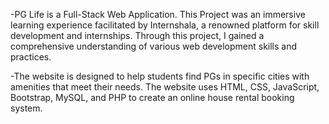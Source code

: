 -PG Life is a Full-Stack Web Application. This Project was an immersive learning experience facilitated by Internshala, a renowned platform for skill development and internships. Through this project, I gained a comprehensive understanding of various web development skills and practices. 

-The website is designed to help students find PGs in specific cities with amenities that meet their needs. The website uses HTML, CSS, JavaScript, Bootstrap, MySQL, and PHP to create an online house rental booking system.

